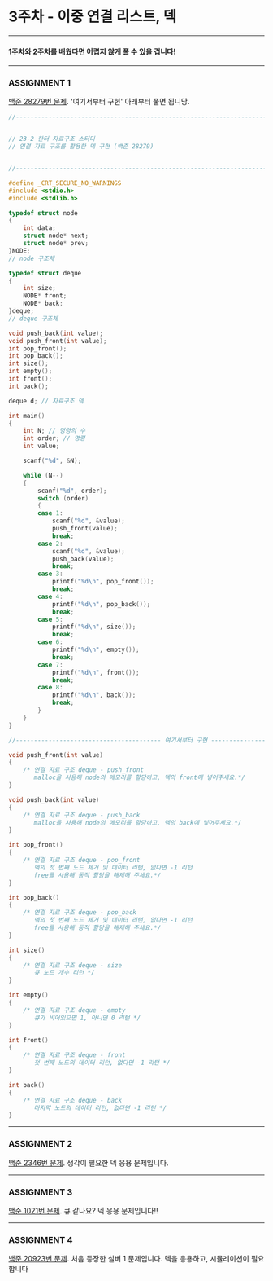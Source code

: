 # 3주차 - 이중 연결 리스트, 덱

------------------------

#### 1주차와 2주차를 배웠다면 어렵지 않게 풀 수 있을 겁니다!

-------------------------

### ASSIGNMENT 1

[백준 28279번 문제](https://www.acmicpc.net/problem/28279). '여기서부터 구현' 아래부터 풀면 됩니당.

```c
//-----------------------------------------------------------------------------------------------------------//


// 23-2 한터 자료구조 스터디
// 연결 자료 구조를 활용한 덱 구현 (백준 28279)


//-----------------------------------------------------------------------------------------------------------//

#define _CRT_SECURE_NO_WARNINGS
#include <stdio.h>
#include <stdlib.h>

typedef struct node
{
    int data;
    struct node* next;
    struct node* prev;
}NODE;
// node 구조체

typedef struct deque
{
    int size;
    NODE* front;
    NODE* back;
}deque;
// deque 구조체

void push_back(int value);
void push_front(int value);
int pop_front();
int pop_back();
int size();
int empty();
int front();
int back();

deque d; // 자료구조 덱

int main()
{
    int N; // 명령의 수
    int order; // 명령
    int value;

    scanf("%d", &N);

    while (N--)
    {
        scanf("%d", order);
        switch (order)
        {
        case 1:
            scanf("%d", &value);
            push_front(value);
            break;
        case 2:
            scanf("%d", &value);
            push_back(value);
            break;
        case 3: 
            printf("%d\n", pop_front());
            break;
        case 4: 
            printf("%d\n", pop_back());
            break;
        case 5: 
            printf("%d\n", size());
            break;
        case 6: 
            printf("%d\n", empty());
            break;
        case 7:
            printf("%d\n", front());
            break;
        case 8:
            printf("%d\n", back());
            break;
        }
    }
}

//---------------------------------------- 여기서부터 구현 --------------------------------------------//

void push_front(int value)
{
    /* 연결 자료 구조 deque - push_front
       malloc을 사용해 node의 메모리를 할당하고, 덱의 front에 넣어주세요.*/
}

void push_back(int value)
{
    /* 연결 자료 구조 deque - push_back
       malloc을 사용해 node의 메모리를 할당하고, 덱의 back에 넣어주세요.*/
}

int pop_front()
{
    /* 연결 자료 구조 deque - pop_front
       덱의 첫 번째 노드 제거 및 데이터 리턴, 없다면 -1 리턴
       free를 사용해 동적 할당을 해제해 주세요.*/
}

int pop_back()
{
    /* 연결 자료 구조 deque - pop_back
       덱의 첫 번째 노드 제거 및 데이터 리턴, 없다면 -1 리턴
       free를 사용해 동적 할당을 해제해 주세요.*/
}

int size()
{
    /* 연결 자료 구조 deque - size
       큐 노드 개수 리턴 */
}

int empty()
{
    /* 연결 자료 구조 deque - empty
       큐가 비어있으면 1, 아니면 0 리턴 */
}

int front()
{
    /* 연결 자료 구조 deque - front
       첫 번째 노드의 데이터 리턴, 없다면 -1 리턴 */
}

int back()
{
    /* 연결 자료 구조 deque - back
       마지막 노드의 데이터 리턴, 없다면 -1 리턴 */
}
```

-------------------------

### ASSIGNMENT 2

[백준 2346번 문제](https://www.acmicpc.net/problem/2346). 생각이 필요한 덱 응용 문제입니다.

-------------------------

### ASSIGNMENT 3

[백준 1021번 문제](https://www.acmicpc.net/problem/1021). 큐 같나요? 덱 응용 문제입니다!!

-------------------------

### ASSIGNMENT 4

[백준 20923번 문제](https://www.acmicpc.net/problem/20923). 처음 등장한 실버 1 문제입니다. 덱을 응용하고, 시뮬레이션이 필요합니다

